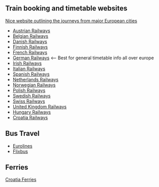 Train booking and timetable websites
----
[Nice website outlining the journeys from major European cities](https://www.seat61.com/Europe-train-tickets.htm)

* [Austrian Railways](http://www.oebb.at/en/)
* [Belgian Railways](https://www.thalys.com/)
* [Danish Railways](https://www.dsb.dk/)
* [Finnish Railways](https://www.vr.fi/cs/vr/en/frontpage)
* [French Railways](https://en.oui.sncf/en/)
* [German Railways](https://www.bahn.com/en/view/index.shtml) <-- Best for general timetable info all over europe
* [Irish Railways](http://www.irishrail.ie/home/)
* [Italian Railways](http://www.trenitalia.com/)
* [Spanish Railways](http://www.renfe.com/)
* [Netherlands Railways](https://www.ns.nl/en)
* [Norwegian Railways](https://www.nsb.no/en/frontpage)
* [Polish Railways](https://www.polrail.com/en)
* [Swedish Railways](https://www.sj.se/en/home.html)
* [Swiss Railways](https://www.sbb.ch/en/home.html)
* [United Kingdom Railways](http://www.nationalrail.co.uk/)
* [Hungary Railways](https://www.mavcsoport.hu/en)
* [Croatia Railways](http://www.hzpp.hr/en)

Bus Travel
---
* [Eurolines](https://www.eurolines.de/en/home/)
* [Flixbus](https://www.flixbus.co.uk/)

Ferries
---
[Croatia Ferries](https://www.jadrolinija.hr/en/ferry-croatia)
